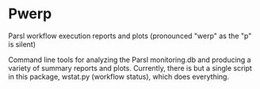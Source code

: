 # Pwerp
Parsl workflow execution reports and plots (pronounced "werp" as the "p" is silent)

Command line tools for analyzing the Parsl monitoring.db and producing a variety of summary 
reports and plots.  Currently, there is but a single script in this package, wstat.py 
(workflow status), which does everything.
